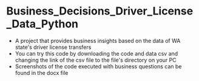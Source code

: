 # Business_Decisions_Driver_License_Data_Python
- A project that provides business insights based on the data of WA state's driver license transfers
- You can try this code by downloading the code and data csv and changing the link of the csv file to the file's directory on your PC
- Screenshots of the code executed with business questions can be found in the docx file
